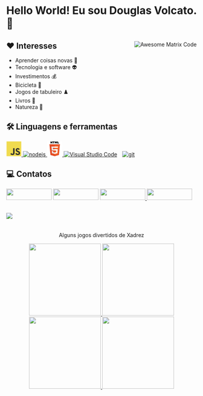 <h1>Hello World! Eu sou Douglas Volcato. 🖖 </h1>
<div>

 <img src = 'https://github.com/MarikIshtar007/MarikIshtar007/blob/master/images/matrix.gif' alt = 'Awesome Matrix Code' align='right'/>
 
## ❤️ Interesses
- Aprender coisas novas 🚀
- Tecnologia e software 👽
- Investimentos 💰
- Bicicleta 🚴
- Jogos de tabuleiro ♟️
- Livros 📖
- Natureza 🦄
 
## 🛠️ Linguagens e ferramentas
<p align="left"> <a href="https://www.javascript.com/" target="_blank"> <img src="https://raw.githubusercontent.com/devicons/devicon/master/icons/javascript/javascript-original.svg" alt="javascript" width="40" height="40"/> </a> <a href="https://nodejs.org/en/" target="_blank"> <img src="https://cdn.jsdelivr.net/gh/devicons/devicon/icons/nodejs/nodejs-original.svg" alt="nodejs" width="40" height="40"/> </a> <a href="https://www.w3.org/html/" target="_blank"> <img src="https://raw.githubusercontent.com/devicons/devicon/master/icons/html5/html5-original-wordmark.svg" alt="html5" width="40" height="40"/> </a> <a href="https://code.visualstudio.com/"> <img alt="Visual Studio Code" width="40" height="40" src="https://cdn.jsdelivr.net/gh/devicons/devicon/icons/vscode/vscode-original.svg" style="padding-right:10px;" /></a> <a href="https://git-scm.com/" target="_blank"> <img src="https://www.vectorlogo.zone/logos/git-scm/git-scm-icon.svg" alt="git" width="40" height="40"/> </a>
 
 ## 💻 Contatos
  <a href="https://www.instagram.com/douglasvolcato/" target="_blank"><img src="https://img.shields.io/badge/-Instagram-%23E4405F?style=for-the-badge&logo=instagram&logoColor=white" target="_blank" width="120" height="30"></a>
  <a href="https://www.linkedin.com/in/douglasvolcato/" target="_blank"><img src="https://img.shields.io/badge/-LinkedIn-%230077B5?style=for-the-badge&logo=linkedin&logoColor=white" target="_blank" width="120" height="30"></a>
 <a href="https://github.com/DouglasVolcato/" target=_blank>
<img src="https://img.shields.io/badge/github-%2324292e.svg?&style=for-the-badge&logo=github&logoColor=white%20alt=github%20style=margin-bottom:%205px;" width="120" height="30"/>
</a> <a href="mailto:douglasvolcato@gmail.com" target=_blank>
<img src="https://img.shields.io/badge/-Gmail-c14438?style=flat&logo=Gmail&logoColor=white" width="120" height="30"/>
</a>
<br>
</div>
 <br>
</div>

<div align="left">
  <a href="https://github.com/DouglasVolcato">
  <img height="180em" src="https://github-readme-stats.vercel.app/api?username=DouglasVolcato&show_icons=true&theme=dark&include_all_commits=true&count_private=true"/> </a>
 
   <br>
   <br>
<p align="center">Alguns jogos divertidos de Xadrez</p> 
<p align="center">
<a href="https://www.chess.com/pt/games/view/13317669"><img src = "https://www.chess.com/dynboard?fen=2bqnrk1/5p1p/5PpQ/3pP1P1/2pP1R2/2P5/6BP/4qNK1%20w%20-%20-%202%2029&board=green&piece=neo&size=3"width="190" height="190"/> </a> <a href="https://www.chess.com/pt/games/view/491854"><img src = "https://www.chess.com/dynboard?fen=1R6/4bk2/3p4/p2B4/Pn6/6RP/1p3PPK/8%20b%20-%20-%200%2041&board=green&piece=neo&size=3"width="190" height="190"/> </a> <a href="https://www.chess.com/pt/games/view/15770931"><img src = "https://www.chess.com/dynboard?fen=8/2k4p/8/1R6/PK6/2r3P1/1p5P/b7%20w%20-%20-%200%2053&board=green&piece=neo&size=3"width="190" height="190"/> </a> <a href="https://www.chess.com/pt/games/view/18491"><img src = "https://www.chess.com/dynboard?fen=3r2k1/5pp1/7p/1p1q4/1P1bp3/1Q2n1BP/5PP1/3R2K1%20w%20-%20-%200%2033&board=green&piece=neo&size=3"width="190" height="190"/> </a>
</p>
